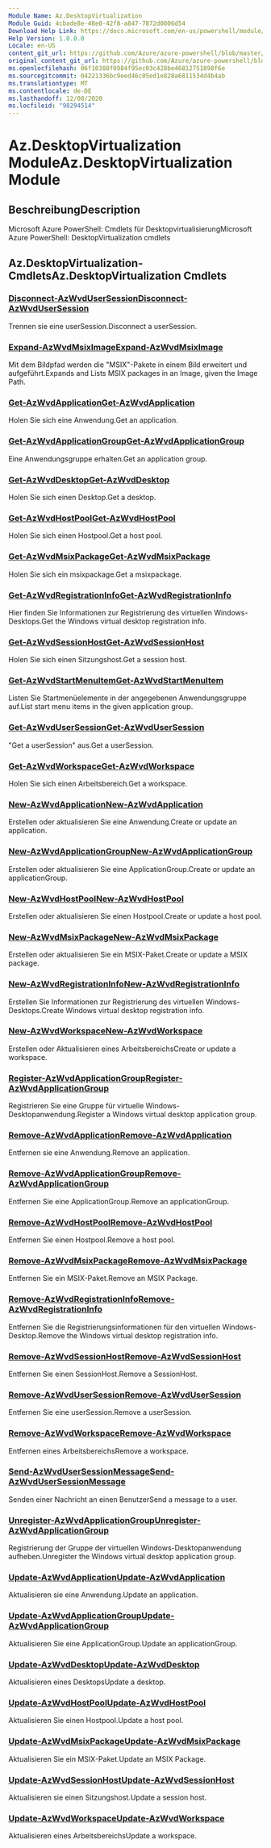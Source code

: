 ```yaml
---
Module Name: Az.DesktopVirtualization
Module Guid: 4cbade8e-48e0-42f8-a847-7872d0006d54
Download Help Link: https://docs.microsoft.com/en-us/powershell/module/az.desktopvirtualization
Help Version: 1.0.0.0
Locale: en-US
content_git_url: https://github.com/Azure/azure-powershell/blob/master/src/DesktopVirtualization/help/Az.DesktopVirtualization.md
original_content_git_url: https://github.com/Azure/azure-powershell/blob/master/src/DesktopVirtualization/help/Az.DesktopVirtualization.md
ms.openlocfilehash: 06f10388f0984f95ec03c428be46812751898f6e
ms.sourcegitcommit: 04221336bc9eed46c05ed1e828a6811534d4b4ab
ms.translationtype: MT
ms.contentlocale: de-DE
ms.lasthandoff: 12/08/2020
ms.locfileid: "98294514"
---
```

# <span data-ttu-id="42bb7-101">Az.DesktopVirtualization Module</span><span class="sxs-lookup"><span data-stu-id="42bb7-101">Az.DesktopVirtualization Module</span></span>
## <span data-ttu-id="42bb7-102">Beschreibung</span><span class="sxs-lookup"><span data-stu-id="42bb7-102">Description</span></span>
<span data-ttu-id="42bb7-103">Microsoft Azure PowerShell: Cmdlets für Desktopvirtualisierung</span><span class="sxs-lookup"><span data-stu-id="42bb7-103">Microsoft Azure PowerShell: DesktopVirtualization cmdlets</span></span>

## <span data-ttu-id="42bb7-104">Az.DesktopVirtualization-Cmdlets</span><span class="sxs-lookup"><span data-stu-id="42bb7-104">Az.DesktopVirtualization Cmdlets</span></span>
### [<span data-ttu-id="42bb7-105">Disconnect-AzWvdUserSession</span><span class="sxs-lookup"><span data-stu-id="42bb7-105">Disconnect-AzWvdUserSession</span></span>](Disconnect-AzWvdUserSession.md)
<span data-ttu-id="42bb7-106">Trennen sie eine userSession.</span><span class="sxs-lookup"><span data-stu-id="42bb7-106">Disconnect a userSession.</span></span>

### [<span data-ttu-id="42bb7-107">Expand-AzWvdMsixImage</span><span class="sxs-lookup"><span data-stu-id="42bb7-107">Expand-AzWvdMsixImage</span></span>](Expand-AzWvdMsixImage.md)
<span data-ttu-id="42bb7-108">Mit dem Bildpfad werden die "MSIX"-Pakete in einem Bild erweitert und aufgeführt.</span><span class="sxs-lookup"><span data-stu-id="42bb7-108">Expands and Lists MSIX packages in an Image, given the Image Path.</span></span>

### [<span data-ttu-id="42bb7-109">Get-AzWvdApplication</span><span class="sxs-lookup"><span data-stu-id="42bb7-109">Get-AzWvdApplication</span></span>](Get-AzWvdApplication.md)
<span data-ttu-id="42bb7-110">Holen Sie sich eine Anwendung.</span><span class="sxs-lookup"><span data-stu-id="42bb7-110">Get an application.</span></span>

### [<span data-ttu-id="42bb7-111">Get-AzWvdApplicationGroup</span><span class="sxs-lookup"><span data-stu-id="42bb7-111">Get-AzWvdApplicationGroup</span></span>](Get-AzWvdApplicationGroup.md)
<span data-ttu-id="42bb7-112">Eine Anwendungsgruppe erhalten.</span><span class="sxs-lookup"><span data-stu-id="42bb7-112">Get an application group.</span></span>

### [<span data-ttu-id="42bb7-113">Get-AzWvdDesktop</span><span class="sxs-lookup"><span data-stu-id="42bb7-113">Get-AzWvdDesktop</span></span>](Get-AzWvdDesktop.md)
<span data-ttu-id="42bb7-114">Holen Sie sich einen Desktop.</span><span class="sxs-lookup"><span data-stu-id="42bb7-114">Get a desktop.</span></span>

### [<span data-ttu-id="42bb7-115">Get-AzWvdHostPool</span><span class="sxs-lookup"><span data-stu-id="42bb7-115">Get-AzWvdHostPool</span></span>](Get-AzWvdHostPool.md)
<span data-ttu-id="42bb7-116">Holen Sie sich einen Hostpool.</span><span class="sxs-lookup"><span data-stu-id="42bb7-116">Get a host pool.</span></span>

### [<span data-ttu-id="42bb7-117">Get-AzWvdMsixPackage</span><span class="sxs-lookup"><span data-stu-id="42bb7-117">Get-AzWvdMsixPackage</span></span>](Get-AzWvdMsixPackage.md)
<span data-ttu-id="42bb7-118">Holen Sie sich ein msixpackage.</span><span class="sxs-lookup"><span data-stu-id="42bb7-118">Get a msixpackage.</span></span>

### [<span data-ttu-id="42bb7-119">Get-AzWvdRegistrationInfo</span><span class="sxs-lookup"><span data-stu-id="42bb7-119">Get-AzWvdRegistrationInfo</span></span>](Get-AzWvdRegistrationInfo.md)
<span data-ttu-id="42bb7-120">Hier finden Sie Informationen zur Registrierung des virtuellen Windows-Desktops.</span><span class="sxs-lookup"><span data-stu-id="42bb7-120">Get the Windows virtual desktop registration info.</span></span>

### [<span data-ttu-id="42bb7-121">Get-AzWvdSessionHost</span><span class="sxs-lookup"><span data-stu-id="42bb7-121">Get-AzWvdSessionHost</span></span>](Get-AzWvdSessionHost.md)
<span data-ttu-id="42bb7-122">Holen Sie sich einen Sitzungshost.</span><span class="sxs-lookup"><span data-stu-id="42bb7-122">Get a session host.</span></span>

### [<span data-ttu-id="42bb7-123">Get-AzWvdStartMenuItem</span><span class="sxs-lookup"><span data-stu-id="42bb7-123">Get-AzWvdStartMenuItem</span></span>](Get-AzWvdStartMenuItem.md)
<span data-ttu-id="42bb7-124">Listen Sie Startmenüelemente in der angegebenen Anwendungsgruppe auf.</span><span class="sxs-lookup"><span data-stu-id="42bb7-124">List start menu items in the given application group.</span></span>

### [<span data-ttu-id="42bb7-125">Get-AzWvdUserSession</span><span class="sxs-lookup"><span data-stu-id="42bb7-125">Get-AzWvdUserSession</span></span>](Get-AzWvdUserSession.md)
<span data-ttu-id="42bb7-126">"Get a userSession" aus.</span><span class="sxs-lookup"><span data-stu-id="42bb7-126">Get a userSession.</span></span>

### [<span data-ttu-id="42bb7-127">Get-AzWvdWorkspace</span><span class="sxs-lookup"><span data-stu-id="42bb7-127">Get-AzWvdWorkspace</span></span>](Get-AzWvdWorkspace.md)
<span data-ttu-id="42bb7-128">Holen Sie sich einen Arbeitsbereich.</span><span class="sxs-lookup"><span data-stu-id="42bb7-128">Get a workspace.</span></span>

### [<span data-ttu-id="42bb7-129">New-AzWvdApplication</span><span class="sxs-lookup"><span data-stu-id="42bb7-129">New-AzWvdApplication</span></span>](New-AzWvdApplication.md)
<span data-ttu-id="42bb7-130">Erstellen oder aktualisieren Sie eine Anwendung.</span><span class="sxs-lookup"><span data-stu-id="42bb7-130">Create or update an application.</span></span>

### [<span data-ttu-id="42bb7-131">New-AzWvdApplicationGroup</span><span class="sxs-lookup"><span data-stu-id="42bb7-131">New-AzWvdApplicationGroup</span></span>](New-AzWvdApplicationGroup.md)
<span data-ttu-id="42bb7-132">Erstellen oder aktualisieren Sie eine ApplicationGroup.</span><span class="sxs-lookup"><span data-stu-id="42bb7-132">Create or update an applicationGroup.</span></span>

### [<span data-ttu-id="42bb7-133">New-AzWvdHostPool</span><span class="sxs-lookup"><span data-stu-id="42bb7-133">New-AzWvdHostPool</span></span>](New-AzWvdHostPool.md)
<span data-ttu-id="42bb7-134">Erstellen oder aktualisieren Sie einen Hostpool.</span><span class="sxs-lookup"><span data-stu-id="42bb7-134">Create or update a host pool.</span></span>

### [<span data-ttu-id="42bb7-135">New-AzWvdMsixPackage</span><span class="sxs-lookup"><span data-stu-id="42bb7-135">New-AzWvdMsixPackage</span></span>](New-AzWvdMsixPackage.md)
<span data-ttu-id="42bb7-136">Erstellen oder aktualisieren Sie ein MSIX-Paket.</span><span class="sxs-lookup"><span data-stu-id="42bb7-136">Create or update a MSIX package.</span></span>

### [<span data-ttu-id="42bb7-137">New-AzWvdRegistrationInfo</span><span class="sxs-lookup"><span data-stu-id="42bb7-137">New-AzWvdRegistrationInfo</span></span>](New-AzWvdRegistrationInfo.md)
<span data-ttu-id="42bb7-138">Erstellen Sie Informationen zur Registrierung des virtuellen Windows-Desktops.</span><span class="sxs-lookup"><span data-stu-id="42bb7-138">Create Windows virtual desktop registration info.</span></span>

### [<span data-ttu-id="42bb7-139">New-AzWvdWorkspace</span><span class="sxs-lookup"><span data-stu-id="42bb7-139">New-AzWvdWorkspace</span></span>](New-AzWvdWorkspace.md)
<span data-ttu-id="42bb7-140">Erstellen oder Aktualisieren eines Arbeitsbereichs</span><span class="sxs-lookup"><span data-stu-id="42bb7-140">Create or update a workspace.</span></span>

### [<span data-ttu-id="42bb7-141">Register-AzWvdApplicationGroup</span><span class="sxs-lookup"><span data-stu-id="42bb7-141">Register-AzWvdApplicationGroup</span></span>](Register-AzWvdApplicationGroup.md)
<span data-ttu-id="42bb7-142">Registrieren Sie eine Gruppe für virtuelle Windows-Desktopanwendung.</span><span class="sxs-lookup"><span data-stu-id="42bb7-142">Register a Windows virtual desktop application group.</span></span>

### [<span data-ttu-id="42bb7-143">Remove-AzWvdApplication</span><span class="sxs-lookup"><span data-stu-id="42bb7-143">Remove-AzWvdApplication</span></span>](Remove-AzWvdApplication.md)
<span data-ttu-id="42bb7-144">Entfernen sie eine Anwendung.</span><span class="sxs-lookup"><span data-stu-id="42bb7-144">Remove an application.</span></span>

### [<span data-ttu-id="42bb7-145">Remove-AzWvdApplicationGroup</span><span class="sxs-lookup"><span data-stu-id="42bb7-145">Remove-AzWvdApplicationGroup</span></span>](Remove-AzWvdApplicationGroup.md)
<span data-ttu-id="42bb7-146">Entfernen Sie eine ApplicationGroup.</span><span class="sxs-lookup"><span data-stu-id="42bb7-146">Remove an applicationGroup.</span></span>

### [<span data-ttu-id="42bb7-147">Remove-AzWvdHostPool</span><span class="sxs-lookup"><span data-stu-id="42bb7-147">Remove-AzWvdHostPool</span></span>](Remove-AzWvdHostPool.md)
<span data-ttu-id="42bb7-148">Entfernen Sie einen Hostpool.</span><span class="sxs-lookup"><span data-stu-id="42bb7-148">Remove a host pool.</span></span>

### [<span data-ttu-id="42bb7-149">Remove-AzWvdMsixPackage</span><span class="sxs-lookup"><span data-stu-id="42bb7-149">Remove-AzWvdMsixPackage</span></span>](Remove-AzWvdMsixPackage.md)
<span data-ttu-id="42bb7-150">Entfernen Sie ein MSIX-Paket.</span><span class="sxs-lookup"><span data-stu-id="42bb7-150">Remove an MSIX Package.</span></span>

### [<span data-ttu-id="42bb7-151">Remove-AzWvdRegistrationInfo</span><span class="sxs-lookup"><span data-stu-id="42bb7-151">Remove-AzWvdRegistrationInfo</span></span>](Remove-AzWvdRegistrationInfo.md)
<span data-ttu-id="42bb7-152">Entfernen Sie die Registrierungsinformationen für den virtuellen Windows-Desktop.</span><span class="sxs-lookup"><span data-stu-id="42bb7-152">Remove the Windows virtual desktop registration info.</span></span>

### [<span data-ttu-id="42bb7-153">Remove-AzWvdSessionHost</span><span class="sxs-lookup"><span data-stu-id="42bb7-153">Remove-AzWvdSessionHost</span></span>](Remove-AzWvdSessionHost.md)
<span data-ttu-id="42bb7-154">Entfernen Sie einen SessionHost.</span><span class="sxs-lookup"><span data-stu-id="42bb7-154">Remove a SessionHost.</span></span>

### [<span data-ttu-id="42bb7-155">Remove-AzWvdUserSession</span><span class="sxs-lookup"><span data-stu-id="42bb7-155">Remove-AzWvdUserSession</span></span>](Remove-AzWvdUserSession.md)
<span data-ttu-id="42bb7-156">Entfernen Sie eine userSession.</span><span class="sxs-lookup"><span data-stu-id="42bb7-156">Remove a userSession.</span></span>

### [<span data-ttu-id="42bb7-157">Remove-AzWvdWorkspace</span><span class="sxs-lookup"><span data-stu-id="42bb7-157">Remove-AzWvdWorkspace</span></span>](Remove-AzWvdWorkspace.md)
<span data-ttu-id="42bb7-158">Entfernen eines Arbeitsbereichs</span><span class="sxs-lookup"><span data-stu-id="42bb7-158">Remove a workspace.</span></span>

### [<span data-ttu-id="42bb7-159">Send-AzWvdUserSessionMessage</span><span class="sxs-lookup"><span data-stu-id="42bb7-159">Send-AzWvdUserSessionMessage</span></span>](Send-AzWvdUserSessionMessage.md)
<span data-ttu-id="42bb7-160">Senden einer Nachricht an einen Benutzer</span><span class="sxs-lookup"><span data-stu-id="42bb7-160">Send a message to a user.</span></span>

### [<span data-ttu-id="42bb7-161">Unregister-AzWvdApplicationGroup</span><span class="sxs-lookup"><span data-stu-id="42bb7-161">Unregister-AzWvdApplicationGroup</span></span>](Unregister-AzWvdApplicationGroup.md)
<span data-ttu-id="42bb7-162">Registrierung der Gruppe der virtuellen Windows-Desktopanwendung aufheben.</span><span class="sxs-lookup"><span data-stu-id="42bb7-162">Unregister the Windows virtual desktop application group.</span></span>

### [<span data-ttu-id="42bb7-163">Update-AzWvdApplication</span><span class="sxs-lookup"><span data-stu-id="42bb7-163">Update-AzWvdApplication</span></span>](Update-AzWvdApplication.md)
<span data-ttu-id="42bb7-164">Aktualisieren sie eine Anwendung.</span><span class="sxs-lookup"><span data-stu-id="42bb7-164">Update an application.</span></span>

### [<span data-ttu-id="42bb7-165">Update-AzWvdApplicationGroup</span><span class="sxs-lookup"><span data-stu-id="42bb7-165">Update-AzWvdApplicationGroup</span></span>](Update-AzWvdApplicationGroup.md)
<span data-ttu-id="42bb7-166">Aktualisieren Sie eine ApplicationGroup.</span><span class="sxs-lookup"><span data-stu-id="42bb7-166">Update an applicationGroup.</span></span>

### [<span data-ttu-id="42bb7-167">Update-AzWvdDesktop</span><span class="sxs-lookup"><span data-stu-id="42bb7-167">Update-AzWvdDesktop</span></span>](Update-AzWvdDesktop.md)
<span data-ttu-id="42bb7-168">Aktualisieren eines Desktops</span><span class="sxs-lookup"><span data-stu-id="42bb7-168">Update a desktop.</span></span>

### [<span data-ttu-id="42bb7-169">Update-AzWvdHostPool</span><span class="sxs-lookup"><span data-stu-id="42bb7-169">Update-AzWvdHostPool</span></span>](Update-AzWvdHostPool.md)
<span data-ttu-id="42bb7-170">Aktualisieren Sie einen Hostpool.</span><span class="sxs-lookup"><span data-stu-id="42bb7-170">Update a host pool.</span></span>

### [<span data-ttu-id="42bb7-171">Update-AzWvdMsixPackage</span><span class="sxs-lookup"><span data-stu-id="42bb7-171">Update-AzWvdMsixPackage</span></span>](Update-AzWvdMsixPackage.md)
<span data-ttu-id="42bb7-172">Aktualisieren Sie ein MSIX-Paket.</span><span class="sxs-lookup"><span data-stu-id="42bb7-172">Update an  MSIX Package.</span></span>

### [<span data-ttu-id="42bb7-173">Update-AzWvdSessionHost</span><span class="sxs-lookup"><span data-stu-id="42bb7-173">Update-AzWvdSessionHost</span></span>](Update-AzWvdSessionHost.md)
<span data-ttu-id="42bb7-174">Aktualisieren sie einen Sitzungshost.</span><span class="sxs-lookup"><span data-stu-id="42bb7-174">Update a session host.</span></span>

### [<span data-ttu-id="42bb7-175">Update-AzWvdWorkspace</span><span class="sxs-lookup"><span data-stu-id="42bb7-175">Update-AzWvdWorkspace</span></span>](Update-AzWvdWorkspace.md)
<span data-ttu-id="42bb7-176">Aktualisieren eines Arbeitsbereichs</span><span class="sxs-lookup"><span data-stu-id="42bb7-176">Update a workspace.</span></span>


